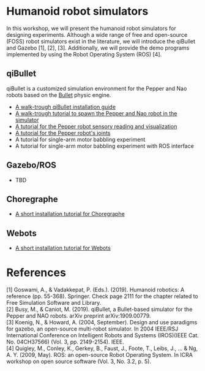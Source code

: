 # Humanoid robot simulators

In this workshop, we will present the humanoid robot simulators for designing experiments.   Although a wide range of free and open-source (FOSS) robot simulators exist in the literature, we will introduce the qiBullet and Gazebo  [1], [2], [3].  Additionally, we will provide the demo programs implemented by using the Robot Operating System (ROS) [4].


## qiBullet 
qiBullet is a customized simulation environment for the Pepper and Nao robots based on the [Bullet](https://pybullet.org/wordpress/) physic engine.  
   * [A walk-trough qiBullet installation guide](https://github.com/muratkrty/pepper-robot-tutorials/blob/master/qiBullet-tutorials/qiBullet-installation.md)
   * [A walk-trough tutorial to spawn the Pepper and Nao robot in the simulator](https://github.com/muratkrty/pepper-robot-tutorials/blob/master/qiBullet-tutorials/Spawn-the-robots-in-qibullet.md)  
   * [A tutorial for the Pepper robot sensory reading and visualization](https://github.com/muratkrty/pepper-robot-tutorials/blob/master/qiBullet-tutorials/Pepper-robot-sensors.md)  
   * [A tutorial for the Pepper robot's joints](https://github.com/muratkrty/pepper-robot-tutorials/blob/master/qiBullet-tutorials/Pepper-robot-joints.md)  
   * A tutorial for single-arm motor babbling experiment  
   * A tutorial for single-arm motor babbling experiment with ROS interface  

## Gazebo/ROS
* TBD

## Choregraphe
   * [A short installation tutorial for Choregraphe](https://github.com/muratkrty/pepper-robot-tutorials/blob/master/qiBullet-tutorials/Choregraphe-installation-(Linux).md)

## Webots
   * [A short installation tutorial for Webots](https://github.com/muratkrty/pepper-robot-tutorials/blob/master/qiBullet-tutorials/Webots-installation-(Linux).md)

# References
[1] Goswami, A., & Vadakkepat, P. (Eds.). (2019). Humanoid robotics: A reference (pp. 55-368). Springer.
Check page 2111 for the chapter related to Free Simulation Software and Library.  
[2] Busy, M., & Caniot, M. (2019). qiBullet, a Bullet-based simulator for the Pepper and NAO robots. arXiv preprint arXiv:1909.00779.   
[3] Koenig, N., & Howard, A. (2004, September). Design and use paradigms for gazebo, an open-source multi-robot simulator. In 2004 IEEE/RSJ International Conference on Intelligent Robots and Systems (IROS)(IEEE Cat. No. 04CH37566) (Vol. 3, pp. 2149-2154). IEEE.  
[4] Quigley, M., Conley, K., Gerkey, B., Faust, J., Foote, T., Leibs, J., ... & Ng, A. Y. (2009, May). ROS: an open-source Robot Operating System. In ICRA workshop on open source software (Vol. 3, No. 3.2, p. 5).
